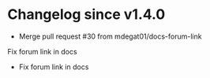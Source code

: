 # Changelog since v1.4.0
- Merge pull request #30 from mdegat01/docs-forum-link

Fix forum link in docs 
- Fix forum link in docs 
